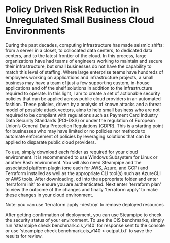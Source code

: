 # Policy Driven Risk Reduction in Unregulated Small Business Cloud Environments

During the past decades, computing infrastructure has made seismic shifts: from a server in a closet, to collocated data centers, to dedicated data centers, and to the latest frontier of the cloud. In this process, large organizations have had teams of engineers working to maintain and secure their infrastructure, but small businesses do not have the capability to match this level of staffing. Where large enterprise teams have hundreds of employees working on applications and infrastructure projects, a small business may have a team of just a few supporting custom, in-house applications and off the shelf solutions in addition to the infrastructure required to operate. In this light, I am to create a set of actionable security policies that can be applied across public cloud providers in an automated fashion. These policies, driven by a analysis of known attacks and a threat model of possible attack vectors, aims to help small business who are not required to be compliant with regulations such as Payment Card Industry Data Security Standards (PCI-DSS) or under the regulation of European Union’s General Data Protection Regulations (GDPR). This is a starting point for businesses who may have limited or no policies nor methods to automate enforcement of policies by leveraging solutions that can be applied to disparate public cloud providers.



To use, simply download each folder as required for your cloud environment. It is recommended to use Windows Subsystem for Linux or another Bash environment.
You will also need Steampipe and the associated platform plugin (one each for AWS, Azure, and GCP) and Terraform installed as well as the appropriate CLI tool(s) such as AzureCLI or AWS tools.
After downloading, cd into the appropriate folder and enter 'terraform init' to ensure you are authenticated.
Next enter 'terraform plan' to view the outcome of the changes and finally 'terraform apply' to make these changes in your cloud environment.

Note: you can use 'terraform apply -destroy' to remove deployed resources



After getting confirmation of deployment, you can use Steampipe to check the security status of your environment.
To use the CIS benchmarks, simply run 'steampipe check benchmark.cis_v140' for response sent to the console or use 'steampipe check benchmark.cis_v140 > output.txt' to save the results for review. 
